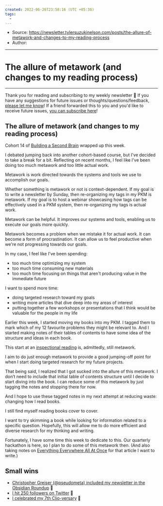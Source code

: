 ```yaml
---
created: 2022-06-26T23:58:16 (UTC +05:30)
tags: 
  - 
---
```


- Source: https://newsletter.tylersuzukinelson.com/posts/the-allure-of-metawork-and-changes-to-my-reading-process
- Author: 

***

# The allure of metawork (and changes to my reading process)

---
Thank you for reading and subscribing to my weekly newsletter 🙂 If you have any suggestions for future issues or thoughts/questions/feedback, [please let me know](https://tylersuzukinelson.com/contact-me)! If a friend forwarded this to you and you'd like to receive future issues, [you can subscribe here](https://newsletter.tylersuzukinelson.com/)!

## The allure of metawork (and changes to my reading process)

Cohort 14 of [Building a Second Brain](https://www.buildingasecondbrain.com/) wrapped up this week.

I debated jumping back into another cohort-based course, but I've decided to take a break for a bit. Reflecting on recent months, I feel like I've been doing too much metawork and too little actual work.

Metawork is work directed towards the systems and tools we use to accomplish our goals.

Whether something is metawork or not is context-dependent. If my goal is to write a newsletter by Sunday, then re-organizing my tags in my PKM is metawork. If my goal is to host a webinar showcasing how tags can be effectively used in a PKM system, then re-organizing my tags is actual work.

Metawork can be helpful. It improves our systems and tools, enabling us to execute our goals more quickly.

Metawork becomes a problem when we mistake it for actual work. It can become a form of procrastination. It can allow us to feel productive when we're not progressing towards our goals.

In my case, I feel like I've been spending:

-   too much time optimizing my system
-   too much time consuming new materials
-   too much time focusing on things that aren't producing value in the immediate future

I want to spend more time:

-   doing targeted research toward my goals
-   writing more articles that dive deep into my areas of interest
-   putting together a few workshops or presentations that I think would be valuable for the people in my life

Earlier this week, I started moving my books into my PKM. I tagged them to mark which of my 12 favourite problems they might be relevant to. And I started making notes of their tables of contents to have some idea of the structure and ideas in each book.

This start at an [inspectional reading](https://fs.blog/how-to-read-a-book/#inspectional_reading) is, admittedly, still metawork.

I aim to do just enough metawork to provide a good jumping-off point for when I start doing targeted research for my future projects.

That being said, I realized that I got sucked into the allure of this metawork. I don’t need to include that initial table of contents structure until I decide to start diving into the book. I can reduce some of this metawork by just tagging the notes and stopping there for now.

And I hope to use these tagged notes in my next attempt at reducing waste: changing how I read books.

I still find myself reading books cover to cover.

I want to try skimming a book while looking for information related to a specific question. Hopefully, this will allow me to do more efficient and diverse research for my thinking and writing.

Fortunately, I have some time this week to dedicate to this. Our quarterly hackathon is here, so I plan to do some of this metawork then. (And also taking notes on [Everything Everywhere All At Once](https://a24films.com/films/everything-everywhere-all-at-once) for that article I want to write.)

## Small wins

-   [Christopher Greiser (@pseudometa) included my newsletter in the Obsidian Roundup](https://www.obsidianroundup.org/2022-05-07) 🎉
-   [I hit 250 followers on Twitter](https://twitter.com/tsuzukinelson/status/1520985420632231936) 🎉
-   [I celebrated my 7th Clio-versary](https://twitter.com/tsuzukinelson/status/1524809918070628354) 🎉


